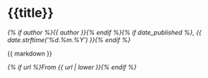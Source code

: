 # {{title}}

_{% if author %}{{ author }}{% endif %}{% if date_published %}, {{ date.strftime('%d.%m.%Y') }}{% endif %}_

  

{{ markdown }}

_{% if url %}From {{ url | lower }}{% endif %}_
